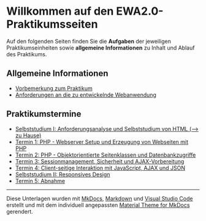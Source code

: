 #  Willkommen auf den EWA2.0-Praktikumsseiten

<!-- Stand: 2019-03-18 -->

Auf den folgenden Seiten finden Sie die **Aufgaben** der jeweiligen Praktikumseinheiten sowie **allgemeine Informationen** zu Inhalt und Ablauf des Praktikums.

## Allgemeine Informationen

* [Vorbemerkung zum Praktikum](vorbemerkung.md)
* [Anforderungen an die zu entwickelnde Webanwendung](anforderungen.md)

## Praktikumstermine

* [Selbststudium I: Anforderungsanalyse und Selbststudium von HTML (--> zu Hause)](termin0.md) 
* [Termin 1: PHP - Webserver Setup und Erzeugung von Webseiten mit PHP](termin1.md) 
* [Termin 2: PHP - Objektorientierte Seitenklassen und Datenbankzugriffe](termin2.md) 
* [Termin 3: Sessionmanagement, Sicherheit und AJAX-Vorbereitung](termin3.md) 
* [Termin 4: Client-seitige Interaktion mit JavaScript, AJAX und JSON](termin4.md) 
* [Selbststudium II: Responsives Design](termin4_5.md) 
* [Termin 5: Abnahme](termin5.md) 

----
Diese Unterlagen wurden mit [MkDocs](http://mkdocs.org), [Markdown](https://en.wikipedia.org/wiki/Markdown) und [Visual Studio Code](https://code.visualstudio.com/) erstellt und mit dem individuell angepassten [Material Theme for MkDocs](https://squidfunk.github.io/mkdocs-material/) gerendert.
